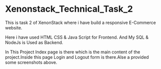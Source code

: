 # Xenonstack_Technical_Task_2
This is task 2 of XenonStack where i have build a responsive E-Commerce website.

Here i have used HTML CSS & Java Script for Frontend. 
And My SQL & NodeJs is Used as Backend.  

In This Project Index page is there which is the main content of the project.Inside this page Login and Logout form is there.Alse a provided some screenshots above.
